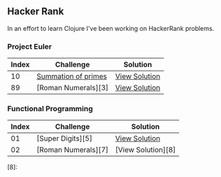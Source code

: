 ## Hacker Rank

In an effort to learn Clojure I've been working on HackerRank problems.

### Project Euler

Index     | Challenge                    | Solution           
----------| -----------------------------| -------------------- 
10        | [Summation of primes][1]     | [View Solution][2] 
89        | [Roman Numerals][3]          | [View Solution][4] 

### Functional Programming

Index     | Challenge                    | Solution           
----------| -----------------------------| -------------------- 
01        | [Super Digits][5]            | [View Solution][6] 
02        | [Roman Numerals][7]          | [View Solution][8] 

[1]:https://www.hackerrank.com/contests/projecteuler/challenges/euler010
[2]:
[3]:https://www.hackerrank.com/contests/projecteuler/challenges/euler089
[4]:
[5]:https://www.hackerrank.com/challenges/super-digit
[6]:
[7]:https://www.hackerrank.com/challenges/functional-programming-warmups-in-recursion---fibonacci-numbers
[8]:


